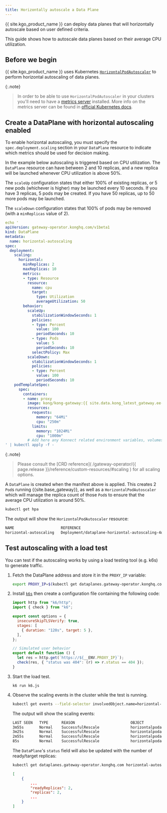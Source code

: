 ```yaml
---
title: Horizontally autoscale a Data Plane
---
```


{{ site.kgo_product_name }} can deploy data planes that will horizontally autoscale based on user defined criteria.

This guide shows how to autoscale data planes based on their average CPU utilization.

## Before we begin

{{ site.kgo_product_name }} uses Kubernetes [`HorizontalPodAutoscaler`][hpa] to perform horizontal autoscaling of data planes.

{:.note}
> In order to be able to use `HorizontalPodAutoscaler` in your clusters you'll need to have a [metrics server][metrics_server_github] installed.
> More info on the metrics server can be found in [official Kubernetes docs][metrics_server].

[metrics_server]: https://kubernetes.io/docs/tasks/debug/debug-cluster/resource-metrics-pipeline/#metrics-server
[metrics_server_github]: https://github.com/kubernetes-sigs/metrics-server
[hpa]: https://kubernetes.io/docs/tasks/run-application/horizontal-pod-autoscale/

## Create a DataPlane with horizontal autoscaling enabled

To enable horizontal autoscaling, you must specify the `spec.deployment.scaling` section in your `DataPlane` resource to indicate which metrics should be used for decision making.

In the example below autoscaling is triggered based on CPU utilization. The `DataPlane` resource can have between 2 and 10 replicas, and a new replica will be launched whenever CPU utilization is above 50%.

The `scaleUp` configuration states that either 100% of existing replicas, or 5 new pods (whichever is higher) may be launched every 10 seconds. If you have 3 replicas, 5 pods may be created. If you have 50 replicas, up to 50 more pods may be launched.

The `scaleDown` configuration states that 100% of pods may be removed (with a `minReplicas` value of 2).

```yaml
echo '
apiVersion: gateway-operator.konghq.com/v1beta1
kind: DataPlane
metadata:
  name: horizontal-autoscaling
spec:
  deployment:
    scaling:
      horizontal:
        minReplicas: 2
        maxReplicas: 10
        metrics:
        - type: Resource
          resource:
            name: cpu
            target:
              type: Utilization
              averageUtilization: 50
        behavior:
          scaleUp:
            stabilizationWindowSeconds: 1
            policies:
            - type: Percent
              value: 100
              periodSeconds: 10
            - type: Pods
              value: 5
              periodSeconds: 10
            selectPolicy: Max
          scaleDown:
            stabilizationWindowSeconds: 1
            policies:
            - type: Percent
              value: 100
              periodSeconds: 10
    podTemplateSpec:
      spec:
        containers:
        - name: proxy
          image: kong/kong-gateway:{{ site.data.kong_latest_gateway.ee-version }}
          resources:
            requests:
              memory: "64Mi"
              cpu: "250m"
            limits:
              memory: "1024Mi"
              cpu: "1000m"
          # Add here any Konnect related environment variables, volumes etc...
' | kubectl apply -f -
```

{:.note}
> Please consult the [CRD reference]( /gateway-operator/{{ page.release }}/reference/custom-resources/#scaling ) for all scaling options.

A `DataPlane` is created when the manifest above is applied. This creates 2 `Pod`s running {{site.base_gateway}}, as well as a `HorizontalPodAutoscaler` which will manage the replica count of those `Pod`s to ensure that the average CPU utilization is around 50%.

```bash
kubectl get hpa
```

The output will show the `HorizontalPodAutoscaler` resource:

```bash
NAME                     REFERENCE                                           TARGETS   MINPODS   MAXPODS   REPLICAS   AGE
horizontal-autoscaling   Deployment/dataplane-horizontal-autoscaling-4q72p   2%/50%    2         10        2          30s
```

## Test autoscaling with a load test

You can test if the autoscaling works by using a load testing tool (e.g. k6s) to generate traffic.

1. Fetch the DataPlane address and store it in the `PROXY_IP` variable:

    ```bash
    export PROXY_IP=$(kubectl get dataplanes.gateway-operator.konghq.com -o jsonpath='{.status.addresses[0].value}' horizontal-autoscaling)
    ```

1. Install [`k6s`](https://k6.io/) then create a configuration file containing the following code:

    ```javascript
    import http from "k6/http";
    import { check } from "k6";

    export const options = {
      insecureSkipTLSVerify: true,
      stages: [
        { duration: "120s", target: 5 },
      ],
    };

    // Simulated user behavior
    export default function () {
      let res = http.get(`https://${__ENV.PROXY_IP}`);
      check(res, { "status was 404": (r) => r.status == 404 });
    }
    ```

1. Start the load test.

   ```
   k6 run k6.js
   ```

1. Observe the scaling events in the cluster while the test is running.

    ```bash
    kubectl get events --field-selector involvedObject.name=horizontal-autoscaling --field-selector involvedObject.kind=HorizontalPodAutoscaler
    ```

    The output will show the scaling events:
    ```bash
    LAST SEEN   TYPE      REASON                         OBJECT                                           MESSAGE
    3m55s       Normal    SuccessfulRescale              horizontalpodautoscaler/horizontal-autoscaling   New size: 6; reason: cpu resource utilization (percentage of request) above target
    3m25s       Normal    SuccessfulRescale              horizontalpodautoscaler/horizontal-autoscaling   New size: 7; reason: cpu resource utilization (percentage of request) above target
    2m55s       Normal    SuccessfulRescale              horizontalpodautoscaler/horizontal-autoscaling   New size: 10; reason: cpu resource utilization (percentage of request) above target
    85s         Normal    SuccessfulRescale              horizontalpodautoscaler/horizontal-autoscaling   New size: 2; reason: All metrics below target
    ```

    The `DataPlane`'s `status` field will also be updated with the number of ready/target replicas:

    ```bash
    kubectl get dataplanes.gateway-operator.konghq.com horizontal-autoscaling -o jsonpath-as-json='{.status}'
    ```

    ```json
    [
        {
            ...
            "readyReplicas": 2,
            "replicas": 2,
            ...
        }
    ]
    ```